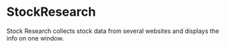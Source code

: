 # StockResearch
Stock Research collects stock data from several websites and displays the info on one window.
